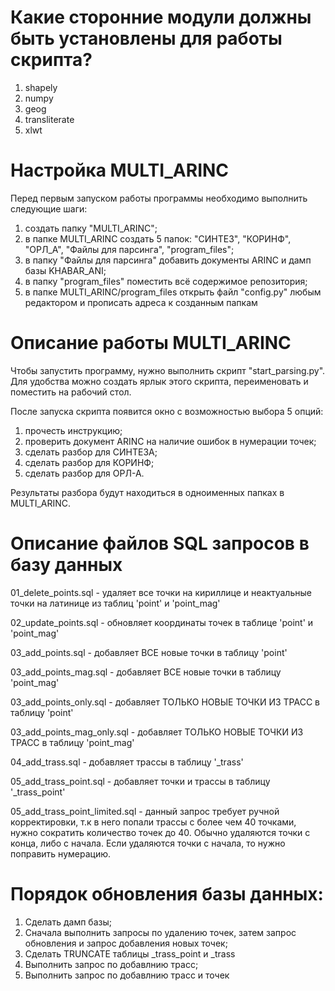 # Какие сторонние модули должны быть установлены для работы скрипта?
1) shapely
2) numpy
3) geog
4) transliterate
5) xlwt

# Настройка MULTI_ARINC

Перед первым запуском работы программы необходимо выполнить следующие шаги:
1) создать папку "MULTI_ARINC";
2) в папке MULTI_ARINC создать 5 папок: "СИНТЕЗ", "КОРИНФ", "ОРЛ_А", "Файлы для парсинга", "program_files";
3) в папку "Файлы для парсинга" добавить документы ARINC и дамп базы KHABAR_ANI;
4) в папку "program_files" поместить всё содержимое репозитория;
5) в папке MULTI_ARINC/program_files открыть файл "config.py" любым редактором и прописать адреса к созданным папкам

# Описание работы MULTI_ARINC

Чтобы запустить программу, нужно выполнить скрипт "start_parsing.py". Для удобства можно создать ярлык этого скрипта, переименовать и поместить на рабочий стол.

После запуска скрипта появится окно с возможностью выбора 5 опций: 
1) прочесть инструкцию;
2) проверить документ ARINC на наличие ошибок в нумерации точек;
3) сделать разбор для СИНТЕЗА;
4) сделать разбор для КОРИНФ;
5) сделать разбор для ОРЛ-А.

Результаты разбора будут находиться в одноименных папках в MULTI_ARINC.

# Описание файлов SQL запросов в базу данных

01_delete_points.sql - удаляет все точки на кириллице и неактуальные точки на латинице из таблиц 'point' и 'point_mag'

02_update_points.sql - обновляет координаты точек в таблице 'point' и 'point_mag'

03_add_points.sql - добавляет ВСЕ новые точки в таблицу 'point'

03_add_points_mag.sql - добавляет ВСЕ новые точки в таблицу 'point_mag'

03_add_points_only.sql - добавляет ТОЛЬКО НОВЫЕ ТОЧКИ ИЗ ТРАСС в таблицу 'point'

03_add_points_mag_only.sql - добавляет ТОЛЬКО НОВЫЕ ТОЧКИ ИЗ ТРАСС в таблицу 'point_mag'

04_add_trass.sql - добавляет трассы в таблицу '_trass'

05_add_trass_point.sql - добавляет точки и трассы в таблицу '_trass_point'

05_add_trass_point_limited.sql - данный запрос требует ручной корректировки, т.к в него попали трассы с более чем 40 точками, нужно сократить количество точек до 40. Обычно удаляются точки с конца, либо с начала. Если удаляются точки с начала, то нужно поправить нумерацию.


# Порядок обновления базы данных:
1) Сделать дамп базы;
2) Сначала  выполнить запросы по удалению точек, затем запрос обновления и запрос добавления новых точек;
3) Cделать TRUNCATE таблицы _trass_point и _trass
4) Выполнить запрос по добавлнию трасс;
5) Выполнить запрос по добавлнию трасс и точек